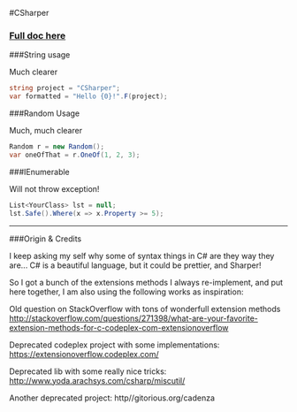#CSharper

### [Full doc here](https://github.com/eklam/CSharper/wiki)

###String usage

Much clearer

```csharp
string project = "CSharper";
var formatted = "Hello {0}!".F(project);
```

###Random Usage

Much, much clearer

```csharp
Random r = new Random();
var oneOfThat = r.OneOf(1, 2, 3);
```

###IEnumerable

Will not throw exception!

```csharp
List<YourClass> lst = null;
lst.Safe().Where(x => x.Property >= 5);
```

---

###Origin & Credits

I keep asking my self why some of syntax things in C# are they way they are... C# is a beautiful language, but it could be prettier, and Sharper!

So I got a bunch of the extensions methods I always re-implement, and put here together, I am also using the following works as inspiration:

Old question on StackOverflow with tons of wonderfull extension methods
http://stackoverflow.com/questions/271398/what-are-your-favorite-extension-methods-for-c-codeplex-com-extensionoverflow

Deprecated codeplex project with some implementations:
https://extensionoverflow.codeplex.com/

Deprecated lib with some really nice tricks:
http://www.yoda.arachsys.com/csharp/miscutil/

Another deprecated project:
http//gitorious.org/cadenza